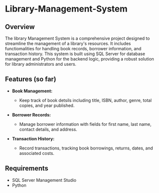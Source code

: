 # Library-Management-System

## Overview

The library Management System is a comprehensive project designed to streamline the management of a library's resources. It includes functiomalities for handling book records, borrower information, and transaction history. This system is built using SQL Server for database management and Python for the backend logic, providing a robust solution for library administrators and users.

## Features (so far)

- **Book Management:**
	- Keep track of book detsils including title, ISBN, author, genre, total copies, and year published.

- **Borrower Records:**
	- Manage borrower information with fields for first name, last name, contact details, and address.

- **Transaction History:**
	- Record transactions, tracking book borrowings, returns, dates, and associated costs.

## Requirements
- SQL Server Management Studio
- Python